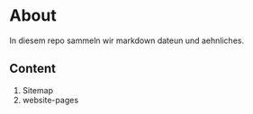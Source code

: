 # About
In diesem repo sammeln wir markdown dateun und aehnliches.

## Content
1. Sitemap
2. website-pages
